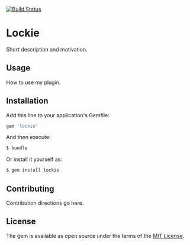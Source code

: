 [![Build Status](https://travis-ci.org/melvinsembrano/lockie.svg?branch=master)](https://travis-ci.org/melvinsembrano/lockie)

# Lockie
Short description and motivation.

## Usage
How to use my plugin.

## Installation
Add this line to your application's Gemfile:

```ruby
gem 'lockie'
```

And then execute:
```bash
$ bundle
```

Or install it yourself as:
```bash
$ gem install lockie
```

## Contributing
Contribution directions go here.

## License
The gem is available as open source under the terms of the [MIT License](https://opensource.org/licenses/MIT).
